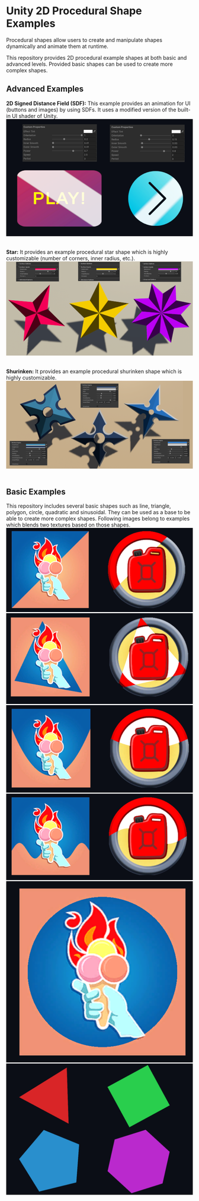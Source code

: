 
# Unity 2D Procedural Shape Examples

Procedural shapes allow users to create and manipulate shapes dynamically and animate them at runtime.

This repository provides 2D procedural example shapes at both basic and advanced levels. Provided basic shapes can be used to create more complex shapes.

## Advanced Examples

**2D Signed Distance Field (SDF):** This example provides an animation for UI (buttons and images) by using SDFs. It uses a modified version of the built-in UI shader of Unity.
![2D_SDF](Screenshots/2D_SDF.png)<br/><br/>

**Star:** It provides an example procedural star shape which is highly customizable (number of corners, inner radius, etc.).
![Star](Screenshots/Star.png)<br/><br/>

**Shurinken:** It provides an example procedural shurinken shape which is highly customizable.
![Shurinken](Screenshots/Shurinken.png)<br/><br/>

## Basic Examples

This repository includes several basic shapes such as line, triangle, polygon, circle, quadratic and sinusoidal. They can be used as a base to be able to create more complex shapes. Following images belong to examples which blends two textures based on those shapes.
![Line](Screenshots/Line.png)
![Triangle](Screenshots/Triangle.png)
![Quadratic](Screenshots/Quadratic.png)
![Sinusoidal](Screenshots/Sinusoidal.png)
![Circle](Screenshots/Circle.png)
![Polygon](Screenshots/Polygon.png)
